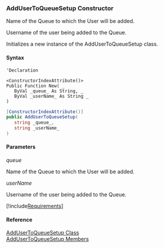﻿### AddUserToQueueSetup Constructor

Name of the Queue to which the User will be added.

Username of the user being added to the Queue.

Initializes a new instance of the AddUserToQueueSetup class.

#### Syntax

```vbnet
'Declaration

<ConstructorIndexAttribute()>
Public Function New( _
   ByVal _queue_ As String, _
   ByVal _userName_ As String _
)
```

```csharp
[ConstructorIndexAttribute()]
public AddUserToQueueSetup( 
   string _queue_,
   string _userName_
)
```

#### Parameters

_queue_

Name of the Queue to which the User will be added.

_userName_

Username of the user being added to the Queue.

[!include[Requirements](../partials/requirements.md)]

#### Reference

[AddUserToQueueSetup Class](FChoice.Toolkits.Clarify~FChoice.Toolkits.Clarify.Interfaces.AddUserToQueueSetup.md)  
[AddUserToQueueSetup Members](FChoice.Toolkits.Clarify~FChoice.Toolkits.Clarify.Interfaces.AddUserToQueueSetup_members.md)